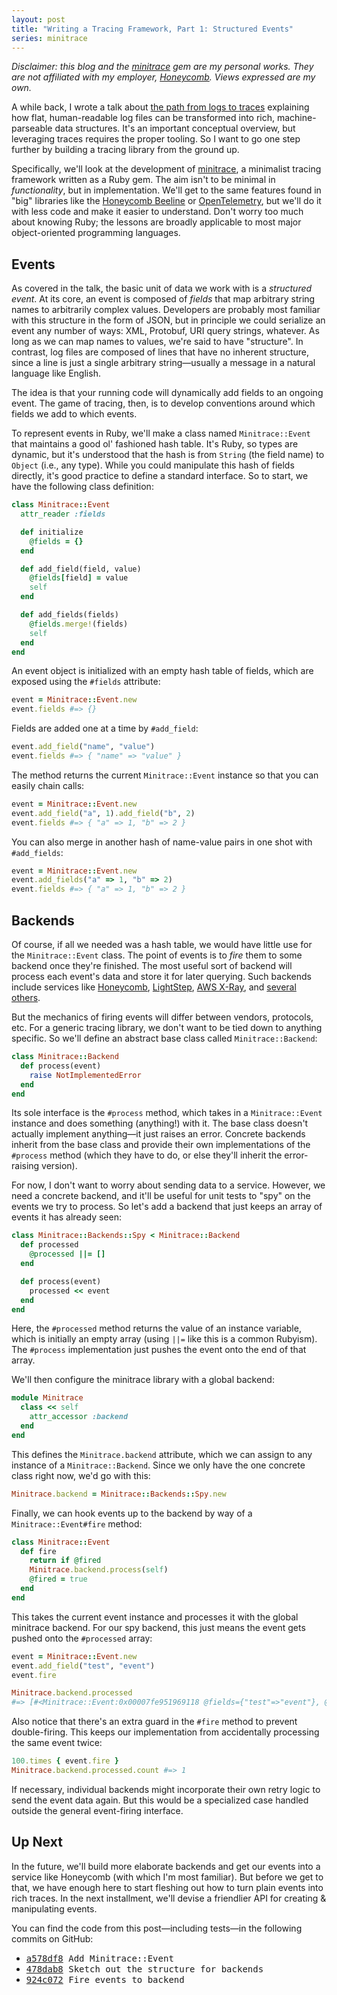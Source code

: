 ```yaml
---
layout: post
title: "Writing a Tracing Framework, Part 1: Structured Events"
series: minitrace
---
```


_Disclaimer: this blog and the [minitrace](https://github.com/ajvondrak/minitrace/) gem are my personal works. They are not affiliated with my employer, [Honeycomb](https://honeycomb.io/). Views expressed are my own._

A while back, I wrote a talk about [the path from logs to traces](https://ajvondrak.github.io/soapbox/2021/02/25/the-path-from-logs-to-traces/) explaining how flat, human-readable log files can be transformed into rich, machine-parseable data structures. It's an important conceptual overview, but leveraging traces requires the proper tooling. So I want to go one step further by building a tracing library from the ground up.

Specifically, we'll look at the development of [minitrace](https://github.com/ajvondrak/minitrace), a minimalist tracing framework written as a Ruby gem. The aim isn't to be minimal in *functionality*, but in implementation. We'll get to the same features found in "big" libraries like the [Honeycomb Beeline](https://github.com/honeycombio/beeline-ruby) or [OpenTelemetry](https://github.com/open-telemetry/opentelemetry-ruby), but we'll do it with less code and make it easier to understand. Don't worry too much about knowing Ruby; the lessons are broadly applicable to most major object-oriented programming languages.

<!-- more -->

## Events

As covered in the talk, the basic unit of data we work with is a *structured event*. At its core, an event is composed of *fields* that map arbitrary string names to arbitrarily complex values. Developers are probably most familiar with this structure in the form of JSON, but in principle we could serialize an event any number of ways: XML, Protobuf, URI query strings, whatever. As long as we can map names to values, we're said to have "structure". In contrast, log files are composed of lines that have no inherent structure, since a line is just a single arbitrary string&mdash;usually a message in a natural language like English.

The idea is that your running code will dynamically add fields to an ongoing event. The game of tracing, then, is to develop conventions around which fields we add to which events.

To represent events in Ruby, we'll make a class named `Minitrace::Event` that maintains a good ol' fashioned hash table. It's Ruby, so types are dynamic, but it's understood that the hash is from `String` (the field name) to `Object` (i.e., any type). While you could manipulate this hash of fields directly, it's good practice to define a standard interface. So to start, we have the following class definition:

```ruby
class Minitrace::Event
  attr_reader :fields

  def initialize
    @fields = {}
  end

  def add_field(field, value)
    @fields[field] = value
    self
  end

  def add_fields(fields)
    @fields.merge!(fields)
    self
  end
end
```

An event object is initialized with an empty hash table of fields, which are exposed using the `#fields` attribute:

```ruby
event = Minitrace::Event.new
event.fields #=> {}
```

Fields are added one at a time by `#add_field`:

```ruby
event.add_field("name", "value")
event.fields #=> { "name" => "value" }
```

The method returns the current `Minitrace::Event` instance so that you can easily chain calls:

```ruby
event = Minitrace::Event.new
event.add_field("a", 1).add_field("b", 2)
event.fields #=> { "a" => 1, "b" => 2 }
```

You can also merge in another hash of name-value pairs in one shot with `#add_fields`:

```ruby
event = Minitrace::Event.new
event.add_fields("a" => 1, "b" => 2)
event.fields #=> { "a" => 1, "b" => 2 }
```

## Backends

Of course, if all we needed was a hash table, we would have little use for the `Minitrace::Event` class. The point of events is to *fire* them to some backend once they're finished. The most useful sort of backend will process each event's data and store it for later querying. Such backends include services like [Honeycomb](https://honeycomb.io/), [LightStep](https://lightstep.com), [AWS X-Ray](https://aws.amazon.com/xray/), and [several others](https://opentelemetry.io/vendors/).

But the mechanics of firing events will differ between vendors, protocols, etc. For a generic tracing library, we don't want to be tied down to anything specific. So we'll define an abstract base class called `Minitrace::Backend`:

```ruby
class Minitrace::Backend
  def process(event)
    raise NotImplementedError
  end
end
```

Its sole interface is the `#process` method, which takes in a `Minitrace::Event` instance and does something (anything!) with it. The base class doesn't actually implement anything&mdash;it just raises an error. Concrete backends inherit from the base class and provide their own implementations of the `#process` method (which they have to do, or else they'll inherit the error-raising version).

For now, I don't want to worry about sending data to a service. However, we need a concrete backend, and it'll be useful for unit tests to "spy" on the events we try to process. So let's add a backend that just keeps an array of events it has already seen:

```ruby
class Minitrace::Backends::Spy < Minitrace::Backend
  def processed
    @processed ||= []
  end

  def process(event)
    processed << event
  end
end
```

Here, the `#processed` method returns the value of an instance variable, which is initially an empty array (using `||=` like this is a common Rubyism). The `#process` implementation just pushes the event onto the end of that array.

We'll then configure the minitrace library with a global backend:

```ruby
module Minitrace
  class << self
    attr_accessor :backend
  end
end
```

This defines the `Minitrace.backend` attribute, which we can assign to any instance of a `Minitrace::Backend`. Since we only have the one concrete class right now, we'd go with this:

```ruby
Minitrace.backend = Minitrace::Backends::Spy.new
```

Finally, we can hook events up to the backend by way of a `Minitrace::Event#fire` method:

```ruby
class Minitrace::Event
  def fire
    return if @fired
    Minitrace.backend.process(self)
    @fired = true
  end
end
```

This takes the current event instance and processes it with the global minitrace backend. For our spy backend, this just means the event gets pushed onto the `#processed` array:

```ruby
event = Minitrace::Event.new
event.add_field("test", "event")
event.fire

Minitrace.backend.processed
#=> [#<Minitrace::Event:0x00007fe951969118 @fields={"test"=>"event"}, @fired=true>]
```

Also notice that there's an extra guard in the `#fire` method to prevent double-firing. This keeps our implementation from accidentally processing the same event twice:

```ruby
100.times { event.fire }
Minitrace.backend.processed.count #=> 1
```

If necessary, individual backends might incorporate their own retry logic to send the event data again. But this would be a specialized case handled outside the general event-firing interface.

## Up Next

In the future, we'll build more elaborate backends and get our events into a service like Honeycomb (with which I'm most familiar). But before we get to that, we have enough here to start fleshing out how to turn plain events into rich traces. In the next installment, we'll devise a friendlier API for creating & manipulating events.

You can find the code from this post&mdash;including tests&mdash;in the following commits on GitHub:
* <samp><a href="https://github.com/ajvondrak/minitrace/commit/a578df8a05ea39a005ad4db6a1ea9db2a346d248">a578df8</a> Add Minitrace::Event</samp>
* <samp><a href="https://github.com/ajvondrak/minitrace/commit/478dab8038f2f724f16f8510516bd49290db0680">478dab8</a> Sketch out the structure for backends</samp>
* <samp><a href="https://github.com/ajvondrak/minitrace/commit/924c0725f9d56093a781527cfebc807a628c4a5a">924c072</a> Fire events to backend</samp>
